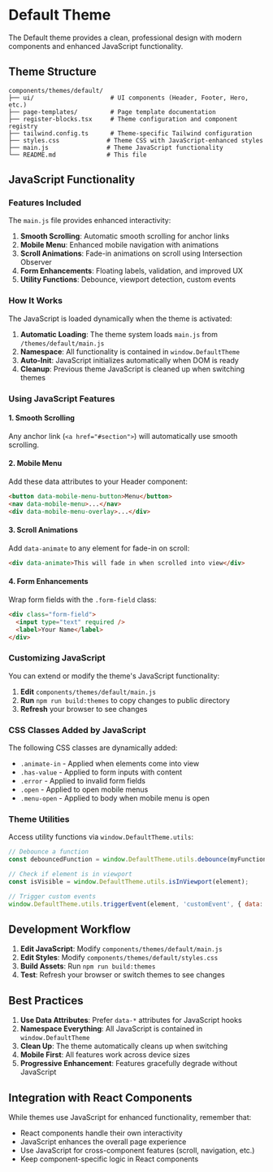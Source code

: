 # Default Theme

The Default theme provides a clean, professional design with modern components and enhanced JavaScript functionality.

## Theme Structure

```
components/themes/default/
├── ui/                     # UI components (Header, Footer, Hero, etc.)
├── page-templates/         # Page template documentation
├── register-blocks.tsx     # Theme configuration and component registry
├── tailwind.config.ts      # Theme-specific Tailwind configuration
├── styles.css             # Theme CSS with JavaScript-enhanced styles
├── main.js                # Theme JavaScript functionality
└── README.md              # This file
```

## JavaScript Functionality

### Features Included

The `main.js` file provides enhanced interactivity:

1. **Smooth Scrolling**: Automatic smooth scrolling for anchor links
2. **Mobile Menu**: Enhanced mobile navigation with animations
3. **Scroll Animations**: Fade-in animations on scroll using Intersection Observer
4. **Form Enhancements**: Floating labels, validation, and improved UX
5. **Utility Functions**: Debounce, viewport detection, custom events

### How It Works

The JavaScript is loaded dynamically when the theme is activated:

1. **Automatic Loading**: The theme system loads `main.js` from `/themes/default/main.js`
2. **Namespace**: All functionality is contained in `window.DefaultTheme` 
3. **Auto-Init**: JavaScript initializes automatically when DOM is ready
4. **Cleanup**: Previous theme JavaScript is cleaned up when switching themes

### Using JavaScript Features

#### 1. Smooth Scrolling
Any anchor link (`<a href="#section">`) will automatically use smooth scrolling.

#### 2. Mobile Menu
Add these data attributes to your Header component:
```html
<button data-mobile-menu-button>Menu</button>
<nav data-mobile-menu>...</nav>
<div data-mobile-menu-overlay>...</div>
```

#### 3. Scroll Animations
Add `data-animate` to any element for fade-in on scroll:
```html
<div data-animate>This will fade in when scrolled into view</div>
```

#### 4. Form Enhancements
Wrap form fields with the `.form-field` class:
```html
<div class="form-field">
  <input type="text" required />
  <label>Your Name</label>
</div>
```

### Customizing JavaScript

You can extend or modify the theme's JavaScript functionality:

1. **Edit** `components/themes/default/main.js`
2. **Run** `npm run build:themes` to copy changes to public directory
3. **Refresh** your browser to see changes

### CSS Classes Added by JavaScript

The following CSS classes are dynamically added:

- `.animate-in` - Applied when elements come into view
- `.has-value` - Applied to form inputs with content
- `.error` - Applied to invalid form fields
- `.open` - Applied to open mobile menus
- `.menu-open` - Applied to body when mobile menu is open

### Theme Utilities

Access utility functions via `window.DefaultTheme.utils`:

```javascript
// Debounce a function
const debouncedFunction = window.DefaultTheme.utils.debounce(myFunction, 300);

// Check if element is in viewport
const isVisible = window.DefaultTheme.utils.isInViewport(element);

// Trigger custom events
window.DefaultTheme.utils.triggerEvent(element, 'customEvent', { data: 'value' });
```

## Development Workflow

1. **Edit JavaScript**: Modify `components/themes/default/main.js`
2. **Edit Styles**: Modify `components/themes/default/styles.css`
3. **Build Assets**: Run `npm run build:themes`
4. **Test**: Refresh your browser or switch themes to see changes

## Best Practices

1. **Use Data Attributes**: Prefer `data-*` attributes for JavaScript hooks
2. **Namespace Everything**: All JavaScript is contained in `window.DefaultTheme`
3. **Clean Up**: The theme automatically cleans up when switching
4. **Mobile First**: All features work across device sizes
5. **Progressive Enhancement**: Features gracefully degrade without JavaScript

## Integration with React Components

While themes use JavaScript for enhanced functionality, remember that:

- React components handle their own interactivity
- JavaScript enhances the overall page experience
- Use JavaScript for cross-component features (scroll, navigation, etc.)
- Keep component-specific logic in React components 